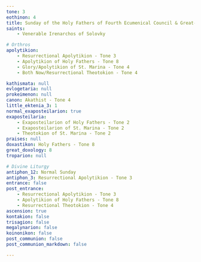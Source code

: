 ```yaml
---
tone: 3
eothinon: 4
title: Sunday of the Holy Fathers of Fourth Ecumenical Council & Great-martyr Marina of Antioch in Pisidia
saints:
    - Venerable Irenarchos of Solovky

# Orthros
apolytikion:
    - Resurrectional Apolytikion - Tone 3
    - Apolytikion of Holy Fathers - Tone 8
    - Glory/Apolytikion of St. Marina - Tone 4
    - Both Now/Resurrectional Theotokion - Tone 4

kathismata: null
evlogetaria: null
prokeimenon: null
canon: Akathist - Tone 4
little_ektenia_3: 1
normal_exaposteilarion: true
exaposteilaria:
    - Exaposteilarion of Holy Fathers - Tone 2
    - Exaposteilarion of St. Marina - Tone 2
    - Theotokion of St. Marina - Tone 2
praises: null
doxastikon: Holy Fathers - Tone 8
great_doxology: 8
troparion: null

# Divine Liturgy
antiphon_12: Normal Sunday
antiphon_3: Resurrectional Apolytikion - Tone 3
entrance: false
post_entrance:
    - Resurrectional Apolytikion - Tone 3
    - Apolytikion of Holy Fathers - Tone 8
    - Resurrectional Theotokion - Tone 4
ascension: true
kontakion: false
trisagion: false
megalynarion: false
koinonikon: false
post_communion: false
post_communion_markdown: false

---
```


